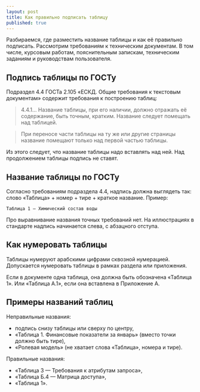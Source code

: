 ```yaml
---
layout: post
title: Как правильно подписать таблицу
published: true
---
```


Разбираемся, где разместить название таблицы и как её правильно подписать. Рассмотрим требованиям к техническим документам. В том числе, курсовым работам, пояснительным запискам, техническим заданиям и руководствам пользователя.

## Подпись таблицы по ГОСТу

Подраздел 4.4 ГОСТа 2.105 «ЕСКД. Общие требования к текстовым документам» содержит требования к построению таблиц:

> 4.4.1… Название таблицы, при его наличии, должно отражать её содержание, быть точным, кратким. Название следует помещать над таблицей.

> При переносе части таблицы на ту же или другие страницы название помещают только над первой частью таблицы.

Из этого следует, что название таблицы надо вставлять над ней. Над продолжением таблицы подпись не ставят.

## Название таблицы по ГОСТу

Согласно требованиям подраздела 4.4, надпись должна выглядеть так: слово «Таблица» + номер + тире + краткое название. Пример:
```
Таблица 1 — Химический состав воды
```
Про выравнивание названия точных требований нет. На иллюстрациях в стандарте надпись начинается слева, с абзацного отступа.

## Как нумеровать таблицы

Таблицы нумеруют арабскими цифрами сквозной нумерацией. Допускается нумеровать таблицы в рамках раздела или приложения.

Если в документе одна таблица, она должна быть обозначена «Таблица 1». Или «Таблица А.1», если она вставлена в Приложение А.

## Примеры названий таблиц

Неправильные названия:

- подпись снизу таблицы или сверху по центру,
- «Таблица 1. Финансовые показатели за январь» (вместо точки должно быть тире),
- «Ролевая модель» (не хватает слова «Таблица», номера и тире).

Правильные названия:

- «Таблица 3 — Требования к атрибутам запроса»,
- «Таблица Б.4 — Матрица доступа»,
- «Таблица 1».
